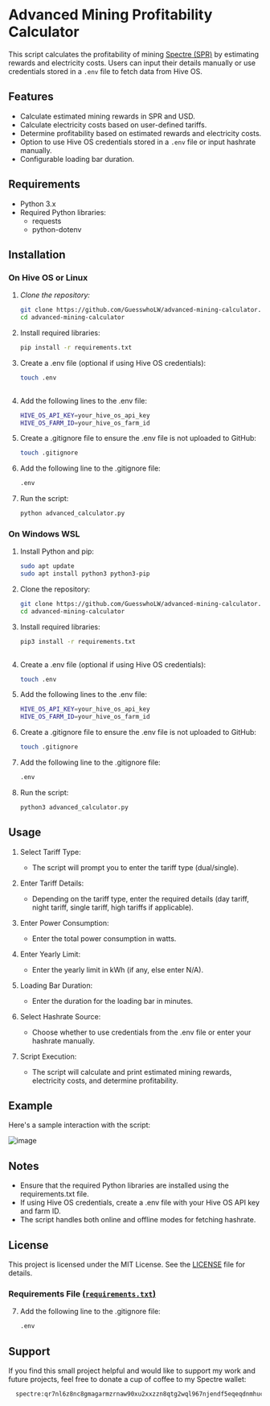 # Advanced Mining Profitability Calculator

This script calculates the profitability of mining [Spectre (SPR)](https://spectre-network.org) by estimating rewards and electricity costs. Users can input their details manually or use credentials stored in a `.env` file to fetch data from Hive OS.

## Features

- Calculate estimated mining rewards in SPR and USD.
- Calculate electricity costs based on user-defined tariffs.
- Determine profitability based on estimated rewards and electricity costs.
- Option to use Hive OS credentials stored in a `.env` file or input hashrate manually.
- Configurable loading bar duration.

## Requirements

- Python 3.x
- Required Python libraries:
  - requests
  - python-dotenv

## Installation

### On Hive OS or Linux

1. *Clone the repository:*
   ```sh
   git clone https://github.com/GuesswhoLW/advanced-mining-calculator.git
   cd advanced-mining-calculator
   
2. Install required libraries:
   ```sh
   pip install -r requirements.txt

3. Create a .env file (optional if using Hive OS credentials):
   ```sh
   touch .env
  
4. Add the following lines to the .env file:
    ```sh
    HIVE_OS_API_KEY=your_hive_os_api_key
    HIVE_OS_FARM_ID=your_hive_os_farm_id    

5. Create a .gitignore file to ensure the .env file is not uploaded to GitHub:
   ```sh
   touch .gitignore

6. Add the following line to the .gitignore file:
    ```sh
    .env
    
7. Run the script:
   ```sh
   python advanced_calculator.py

### On Windows WSL

1. Install Python and pip:
   ```sh
   sudo apt update
   sudo apt install python3 python3-pip
   
2. Clone the repository:
   ```sh
   git clone https://github.com/GuesswhoLW/advanced-mining-calculator.git
   cd advanced-mining-calculator

3. Install required libraries:
   ```sh
   pip3 install -r requirements.txt
  
4. Create a .env file (optional if using Hive OS credentials):
    ```sh
    touch .env  

5. Add the following lines to the .env file:
   ```sh
   HIVE_OS_API_KEY=your_hive_os_api_key
   HIVE_OS_FARM_ID=your_hive_os_farm_id

6. Create a .gitignore file to ensure the .env file is not uploaded to GitHub:
   ```sh
   touch .gitignore

7. Add the following line to the .gitignore file:
    ```sh
    .env
    
8. Run the script:
   ```sh
   python3 advanced_calculator.py

## Usage

1. Select Tariff Type:

    - The script will prompt you to enter the tariff type (dual/single).
      
2. Enter Tariff Details:

    - Depending on the tariff type, enter the required details (day tariff, night tariff, single tariff, high tariffs if applicable).
      
3. Enter Power Consumption:

    - Enter the total power consumption in watts.
      
4. Enter Yearly Limit:
    - Enter the yearly limit in kWh (if any, else enter N/A).
      
5. Loading Bar Duration:

    - Enter the duration for the loading bar in minutes.
      
6. Select Hashrate Source:

    - Choose whether to use credentials from the .env file or enter your hashrate manually.
      
7. Script Execution:

    - The script will calculate and print estimated mining rewards, electricity costs, and determine profitability.

## Example

  Here's a sample interaction with the script:

  ![image](https://github.com/GuesswhoLW/advanced-mining-calculator/assets/174736759/8a385907-b75d-4bd8-9996-2a66b8523d4d)


## Notes

  - Ensure that the required Python libraries are installed using the requirements.txt file.
  - If using Hive OS credentials, create a .env file with your Hive OS API key and farm ID.
  - The script handles both online and offline modes for fetching hashrate.

## License

  This project is licensed under the MIT License. See the [LICENSE](LICENSE) file for details.


### Requirements File [(`requirements.txt`)](requirements.txt)
7. Add the following line to the .gitignore file:
    ```sh
    .env

## Support
  If you find this small project helpful and would like to support my work and future projects, feel free to donate a cup of coffee to my Spectre wallet:
  ```sh
    spectre:qr7nl6z8nc8gmagarmzrnaw90xu2xxzzn8qtg2wql967njendf5eqeqdnmhuc
